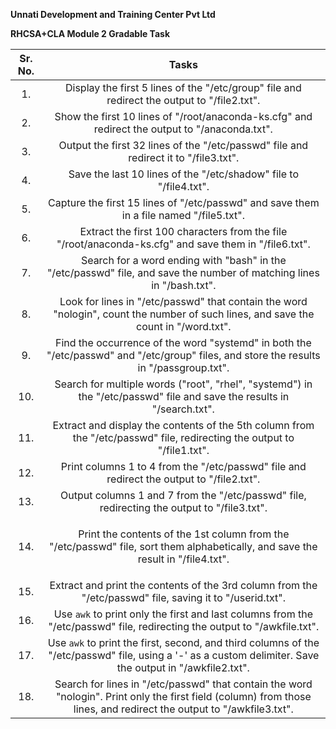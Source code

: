 **Unnati Development and Training Center Pvt Ltd**


**RHCSA+CLA Module 2 Gradable Task**


|**Sr. No.**|**Tasks**|
| :-: | :-: |
|1\.|Display the first 5 lines of the "/etc/group" file and redirect the output to "/file2.txt".|
|2\.|Show the first 10 lines of "/root/anaconda-ks.cfg" and redirect the output to "/anaconda.txt".|
|3\.|Output the first 32 lines of the "/etc/passwd" file and redirect it to "/file3.txt".|
|4\.|Save the last 10 lines of the "/etc/shadow" file to "/file4.txt".|
|5\.|Capture the first 15 lines of "/etc/passwd" and save them in a file named "/file5.txt".|
|6\.|Extract the first 100 characters from the file "/root/anaconda-ks.cfg" and save them in "/file6.txt".|
|7\.|Search for a word ending with "bash" in the "/etc/passwd" file, and save the number of matching lines in "/bash.txt".|
|8\.|Look for lines in "/etc/passwd" that contain the word "nologin", count the number of such lines, and save the count in "/word.txt".|
|9\.|Find the occurrence of the word "systemd" in both the "/etc/passwd" and "/etc/group" files, and store the results in "/passgroup.txt".|
|10\.|Search for multiple words ("root", "rhel", "systemd") in the "/etc/passwd" file and save the results in "/search.txt".|
|11\.|Extract and display the contents of the 5th column from the "/etc/passwd" file, redirecting the output to "/file1.txt".|
|12\.|Print columns 1 to 4 from the "/etc/passwd" file and redirect the output to "/file2.txt".|
|13\.|Output columns 1 and 7 from the "/etc/passwd" file, redirecting the output to "/file3.txt".|
|14\.|<p>Print the contents of the 1st column from the "/etc/passwd" file, sort them alphabetically, and save the result in "/file4.txt".</p><p></p>|
|15\.|Extract and print the contents of the 3rd column from the "/etc/passwd" file, saving it to "/userid.txt".|
|16\.|Use `awk` to print only the first and last columns from the "/etc/passwd" file, redirecting the output to "/awkfile.txt".|
|17\.|Use `awk` to print the first, second, and third columns of the "/etc/passwd" file, using a '-' as a custom delimiter. Save the output in "/awkfile2.txt".|
|18\.|Search for lines in "/etc/passwd" that contain the word "nologin". Print only the first field (column) from those lines, and redirect the output to "/awkfile3.txt".|

